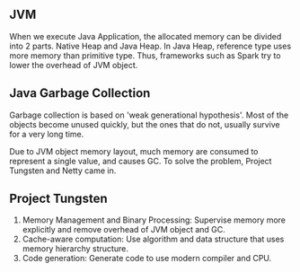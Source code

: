 ## JVM

When we execute Java Application, the allocated memory can be divided into 2 parts. Native Heap and Java Heap. In Java Heap, reference type uses more memory than primitive type. Thus, frameworks such as Spark try to lower the overhead of JVM object.

## Java Garbage Collection

Garbage collection is based on 'weak generational hypothesis'. Most of the objects become unused quickly, but the ones that do not, usually survive for a very long time.

Due to JVM object memory layout, much memory are consumed to represent a single value, and causes GC. To solve the problem, Project Tungsten and Netty came in.

## Project Tungsten

1. Memory Management and Binary Processing: Supervise memory more explicitly and remove overhead of JVM object and GC.
2. Cache-aware computation: Use algorithm and data structure that uses memory hierarchy structure.
3. Code generation: Generate code to use modern compiler and CPU.
